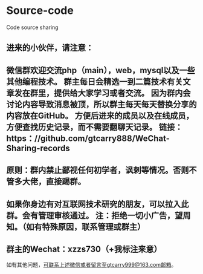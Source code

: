 # Source-code
Code source sharing

    
进来的小伙伴，请注意：
----------------------

微信群欢迎交流php（main），web，mysql以及一些其他编程技术。
群主每日会精选一到二篇技术有关文章发在群里，提供给大家学习或者交流。
因为群内会讨论内容导致消息被顶，所以群主每天每天替换分享的内容放在GitHub。
方便后进来的成员以及在线成员，方便查找历史记录，而不需要翻聊天记录。
链接：https：//github.com/gtcarry888/WeChat-Sharing-records
---------------------

原则：群内禁止鄙视任何初学者，讽刺等情况。否则不管多大佬，直接踢群。
--------------------

如果你身边有对互联网技术研究的朋友，可以拉入此群。会有管理审核通过。
注：拒绝一切小广告，望周知。（如有特殊原因，联系管理或群主）
--------------------

群主的Wechat：xzzs730（+我标注来意）
--------------------

如有其他问题，可联系上述微信或者留言至gtcarry999@163.com邮箱。

